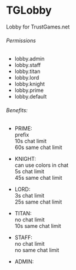 # TGLobby
Lobby for TrustGames.net

###### Permissions
- lobby.admin
- lobby.staff
- lobby.titan
- lobby.lord
- lobby.knight
- lobby.prime
- lobby.default

###### Benefits:
- PRIME:  
prefix  
10s chat limit  
60s same chat limit  

- KNIGHT:  
can use colors in chat  
5s chat limit  
45s same chat limit  

- LORD:  
3s chat limit  
25s same chat limit  

- TITAN:  
no chat limit  
10s same chat limit  

- STAFF:  
no chat limit  
no same chat limit  

- ADMIN:  

